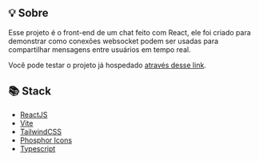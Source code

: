 ## 💡 Sobre

Esse projeto é o front-end de um chat feito com React, ele foi criado para demonstrar como conexões websocket podem ser usadas para compartilhar mensagens entre usuários em tempo real.

Você pode testar o projeto já hospedado [através desse link](https://hlx-chat-project.vercel.app).


## 📚 Stack

- [ReactJS](https://reactjs.org/)
- [Vite](https://vitejs.dev/guide/)
- [TailwindCSS](https://tailwindcss.com/)
- [Phosphor Icons](https://phosphoricons.com/)
- [Typescript](https://www.typescriptlang.org/)
